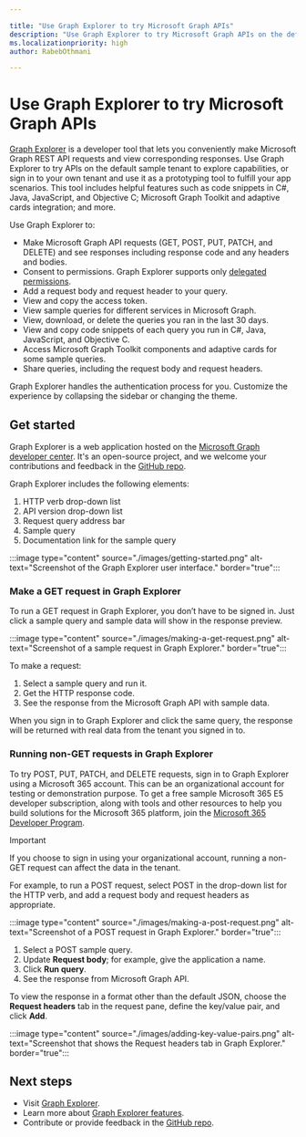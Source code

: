 ```yaml
---

title: "Use Graph Explorer to try Microsoft Graph APIs"
description: "Use Graph Explorer to try Microsoft Graph APIs on the default sample tenant to explore capabilities, or sign in to your own tenant and use it as a prototyping tool to fulfill your app scenarios."
ms.localizationpriority: high
author: RabebOthmani

---
```


# Use Graph Explorer to try Microsoft Graph APIs

[Graph Explorer](https://developer.microsoft.com/graph/graph-explorer/) is a developer tool that lets you conveniently make Microsoft Graph REST API requests and view corresponding responses. Use Graph Explorer to try APIs on the default sample tenant to explore capabilities, or sign in to your own tenant and use it as a prototyping tool to fulfill your app scenarios. This tool includes helpful features such as code snippets in C#, Java, JavaScript, and Objective C; Microsoft Graph Toolkit and adaptive cards integration; and more.

Use Graph Explorer to:

- Make Microsoft Graph API requests (GET, POST, PUT, PATCH, and DELETE) and see responses including response code and any headers and bodies.
- Consent to permissions. Graph Explorer supports only [delegated permissions](/graph/auth/auth-concepts#delegated-and-application-permissions).
- Add a request body and request header to your query.
- View and copy the access token.
- View sample queries for different services in Microsoft Graph.
- View, download, or delete the queries you ran in the last 30 days.
- View and copy code snippets of each query you run in C#, Java, JavaScript, and Objective C.
- Access Microsoft Graph Toolkit components and adaptive cards for some sample queries.
- Share queries, including the request body and request headers.

Graph Explorer handles the authentication process for you. Customize the experience by collapsing the sidebar or changing the theme.

## Get started

Graph Explorer is a web application hosted on the [Microsoft Graph developer center](https://developer.microsoft.com/en-us/graph/graph-explorer). It's an open-source project,  and we welcome your contributions and feedback in the [GitHub repo](https://github.com/microsoftgraph/microsoft-graph-explorer-v4).

Graph Explorer includes the following elements:

1. HTTP verb drop-down list
2. API version drop-down list
3. Request query address bar
4. Sample query
5. Documentation link for the sample query

:::image type="content" source="./images/getting-started.png" alt-text="Screenshot of the Graph Explorer user interface." border="true":::

### Make a GET request in Graph Explorer

To run a GET request in Graph Explorer, you don’t have to be signed in. Just click a sample query and sample data will show in the response preview. 

:::image type="content" source="./images/making-a-get-request.png" alt-text="Screenshot of a sample request in Graph Explorer." border="true":::

To make a request:

1. Select a sample query and run it.
2. Get the HTTP response code.
3. See the response from the Microsoft Graph API with sample data.

When you sign in to Graph Explorer and click the same query, the response will be returned with real data from the tenant you signed in to.

### Running non-GET requests in Graph Explorer

To try POST, PUT, PATCH, and DELETE requests, sign in to Graph Explorer using a Microsoft 365 account. This can be an organizational account for testing or demonstration purpose. To get a free sample Microsoft 365 E5 developer subscription, along with tools and other resources to help you build solutions for the Microsoft 365 platform, join the [Microsoft 365 Developer Program](https://developer.microsoft.com/microsoft-365/dev-program). 

>[!IMPORTANT]
>If you choose to sign in using your organizational account, running a non-GET request can affect the data in the tenant.

For example, to run a POST request, select POST in the drop-down list for the HTTP verb, and add a request body and request headers as appropriate.

:::image type="content" source="./images/making-a-post-request.png" alt-text="Screenshot of a POST request in Graph Explorer." border="true":::

1. Select a POST sample query.
2. Update **Request body**; for example, give the application a name.
3. Click **Run query**.
4. See the response from Microsoft Graph API.

To view the response in a format other than the default JSON, choose the **Request headers** tab in the request pane, define the key/value pair, and click **Add**.

:::image type="content" source="./images/adding-key-value-pairs.png" alt-text="Screenshot that shows the Request headers tab in Graph Explorer." border="true":::

## Next steps

- Visit [Graph Explorer](https://developer.microsoft.com/graph/graph-explorer/).
- Learn more about [Graph Explorer features](./graph-explorer-features.md).
- Contribute or provide feedback in the [GitHub repo](https://github.com/microsoftgraph/microsoft-graph-explorer-v4/issues/new/choose).
